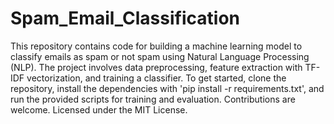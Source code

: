 # Spam_Email_Classification

This repository contains code for building a machine learning model to classify emails as spam or not spam using Natural Language Processing (NLP). The project involves data preprocessing, feature extraction with TF-IDF vectorization, and training a classifier. To get started, clone the repository, install the dependencies with 'pip install -r requirements.txt', and run the provided scripts for training and evaluation. Contributions are welcome. Licensed under the MIT License.
